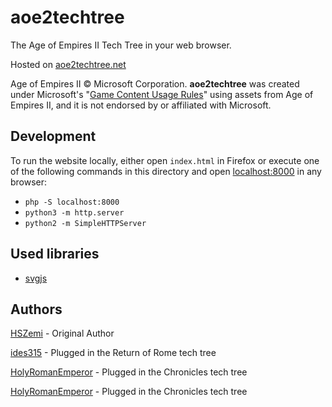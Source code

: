 # aoe2techtree
The Age of Empires II Tech Tree in your web browser.

Hosted on [aoe2techtree.net](https://aoe2techtree.net)

Age of Empires II © Microsoft Corporation.
**aoe2techtree** was created under Microsoft's "[Game Content Usage Rules](https://www.xbox.com/en-us/developers/rules)" using assets from Age of Empires II,
and it is not endorsed by or affiliated with Microsoft.

## Development

To run the website locally, either open `index.html` in Firefox
or execute one of the following commands in this directory and
open [localhost:8000](http://localhost:8000) in any browser:

 - `php -S localhost:8000`
 - `python3 -m http.server`
 - `python2 -m SimpleHTTPServer`

## Used libraries

 - [svgjs](https://svgjs.dev/)

## Authors

[HSZemi](https://github.com/hszemi) - Original Author

[ides315](https://github.com/ides315) - Plugged in the Return of Rome tech tree

[HolyRomanEmperor](https://github.com/HolyRomanEmperor) - Plugged in the Chronicles tech tree

[HolyRomanEmperor](https://github.com/HolyRomanEmperor) - Plugged in the Chronicles tech tree
